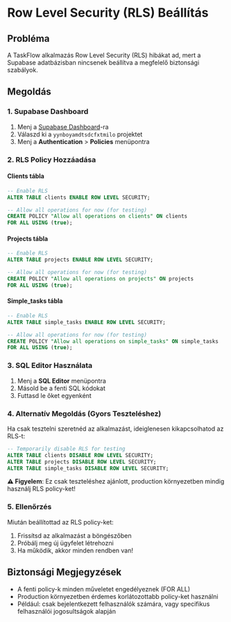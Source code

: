 # Row Level Security (RLS) Beállítás

## Probléma
A TaskFlow alkalmazás Row Level Security (RLS) hibákat ad, mert a Supabase adatbázisban nincsenek beállítva a megfelelő biztonsági szabályok.

## Megoldás

### 1. Supabase Dashboard
1. Menj a [Supabase Dashboard](https://supabase.com/dashboard)-ra
2. Válaszd ki a `yynboyamdtsdcfxtmilo` projektet
3. Menj a **Authentication** > **Policies** menüpontra

### 2. RLS Policy Hozzáadása

#### Clients tábla
```sql
-- Enable RLS
ALTER TABLE clients ENABLE ROW LEVEL SECURITY;

-- Allow all operations for now (for testing)
CREATE POLICY "Allow all operations on clients" ON clients
FOR ALL USING (true);
```

#### Projects tábla
```sql
-- Enable RLS
ALTER TABLE projects ENABLE ROW LEVEL SECURITY;

-- Allow all operations for now (for testing)
CREATE POLICY "Allow all operations on projects" ON projects
FOR ALL USING (true);
```

#### Simple_tasks tábla
```sql
-- Enable RLS
ALTER TABLE simple_tasks ENABLE ROW LEVEL SECURITY;

-- Allow all operations for now (for testing)
CREATE POLICY "Allow all operations on simple_tasks" ON simple_tasks
FOR ALL USING (true);
```

### 3. SQL Editor Használata
1. Menj a **SQL Editor** menüpontra
2. Másold be a fenti SQL kódokat
3. Futtasd le őket egyenként

### 4. Alternatív Megoldás (Gyors Teszteléshez)
Ha csak tesztelni szeretnéd az alkalmazást, ideiglenesen kikapcsolhatod az RLS-t:

```sql
-- Temporarily disable RLS for testing
ALTER TABLE clients DISABLE ROW LEVEL SECURITY;
ALTER TABLE projects DISABLE ROW LEVEL SECURITY;
ALTER TABLE simple_tasks DISABLE ROW LEVEL SECURITY;
```

**⚠️ Figyelem**: Ez csak teszteléshez ajánlott, production környezetben mindig használj RLS policy-ket!

### 5. Ellenőrzés
Miután beállítottad az RLS policy-ket:
1. Frissítsd az alkalmazást a böngészőben
2. Próbálj meg új ügyfelet létrehozni
3. Ha működik, akkor minden rendben van!

## Biztonsági Megjegyzések
- A fenti policy-k minden műveletet engedélyeznek (FOR ALL)
- Production környezetben érdemes korlátozottabb policy-ket használni
- Például: csak bejelentkezett felhasználók számára, vagy specifikus felhasználói jogosultságok alapján
